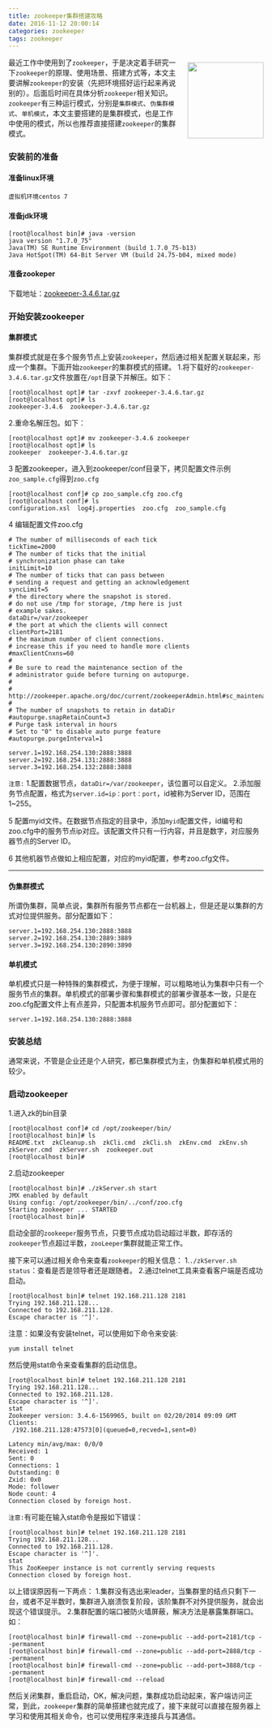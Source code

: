 ```yaml
---
title: zookeeper集群搭建攻略
date: 2016-11-12 20:00:14
categories: zookeeper
tags: zookeeper
---
```


<img src= "http://p1.bqimg.com/1949/e72f4b926e408381.png" style="float:right;margin-top:10px;margin-left:15px;height:150px;" />

最近工作中使用到了`zookeeper`，于是决定着手研究一下`zookeeper`的原理、使用场景、搭建方式等，本文主要讲解`zookeeper`的安装（先把环境搭好运行起来再说别的）。后面后时间在具体分析`zookeeper`相关知识。`zookeeper`有三种运行模式，分别是`集群模式`、`伪集群模式`、`单机模式`，本文主要搭建的是集群模式，也是工作中使用的模式，所以也推荐直接搭建`zookeeper`的集群模式。
<!-- more -->

### 安装前的准备
#### 准备linux环境
```
虚拟机环境centos 7
```

#### 准备jdk环境
```
[root@localhost bin]# java -version
java version "1.7.0_75"
Java(TM) SE Runtime Environment (build 1.7.0_75-b13)
Java HotSpot(TM) 64-Bit Server VM (build 24.75-b04, mixed mode)
```

#### 准备zookeper
下载地址：[zookeeper-3.4.6.tar.gz](http://www.apache.org/dist/zookeeper/zookeeper-3.4.6/zookeeper-3.4.6.tar.gz)

### 开始安装zookeeper
#### 集群模式
集群模式就是在多个服务节点上安装`zookeeper`，然后通过相关配置关联起来，形成一个集群。下面开始`zookeeper`的集群模式的搭建。
1.将下载好的`zookeeper-3.4.6.tar.gz`文件放置在`/opt`目录下并解压。如下：
```
[root@localhost opt]# tar -zxvf zookeeper-3.4.6.tar.gz 
[root@localhost opt]# ls
zookeeper-3.4.6  zookeeper-3.4.6.tar.gz
```

2.重命名解压包。如下：
```
[root@localhost opt]# mv zookeeper-3.4.6 zookeeper
[root@localhost opt]# ls
zookeeper  zookeeper-3.4.6.tar.gz
```

3 配置zookeeper，进入到zookeeper/conf目录下，拷贝配置文件示例`zoo_sample.cfg`得到`zoo.cfg`
```
[root@localhost conf]# cp zoo_sample.cfg zoo.cfg
[root@localhost conf]# ls
configuration.xsl  log4j.properties  zoo.cfg  zoo_sample.cfg
```

4 编辑配置文件zoo.cfg
```
# The number of milliseconds of each tick
tickTime=2000
# The number of ticks that the initial
# synchronization phase can take
initLimit=10
# The number of ticks that can pass between
# sending a request and getting an acknowledgement
syncLimit=5
# the directory where the snapshot is stored.
# do not use /tmp for storage, /tmp here is just
# example sakes.
dataDir=/var/zookeeper
# the port at which the clients will connect
clientPort=2181
# the maximum number of client connections.
# increase this if you need to handle more clients
#maxClientCnxns=60
#
# Be sure to read the maintenance section of the
# administrator guide before turning on autopurge.
#
# http://zookeeper.apache.org/doc/current/zookeeperAdmin.html#sc_maintenance
#
# The number of snapshots to retain in dataDir
#autopurge.snapRetainCount=3
# Purge task interval in hours
# Set to "0" to disable auto purge feature
#autopurge.purgeInterval=1

server.1=192.168.254.130:2888:3888
server.2=192.168.254.131:2888:3888
server.3=192.168.254.132:2888:3888
```
`注意:`
1.配置数据节点，`dataDir=/var/zookeeper`，该位置可以自定义。
2.添加服务节点配置，格式为`server.id=ip：port：port`，id被称为Server ID，范围在1~255。

5 配置myid文件。在数据节点指定的目录中，添加`myid`配置文件，id编号和zoo.cfg中的服务节点ip对应。该配置文件只有一行内容，并且是数字，对应服务器节点的Server ID。

6 其他机器节点做如上相应配置，对应的myid配置，参考zoo.cfg文件。

---

#### 伪集群模式
所谓伪集群，简单点说，集群所有服务节点都在一台机器上，但是还是以集群的方式对位提供服务。部分配置如下：
```
server.1=192.168.254.130:2888:3888
server.2=192.168.254.130:2889:3889
server.3=192.168.254.130:2890:3890
```

#### 单机模式
单机模式只是一种特殊的集群模式，为便于理解，可以粗略地认为集群中只有一个服务节点的集群。单机模式的部署步骤和集群模式的部署步骤基本一致，只是在zoo.cfg配置文件上有点差异，只配置本机服务节点即可。部分配置如下：
```
server.1=192.168.254.130:2888:3888
```

### 安装总结
通常来说，不管是企业还是个人研究，都已集群模式为主，伪集群和单机模式用的较少。

### 启动zookeeper
1.进入zk的bin目录
```
[root@localhost conf]# cd /opt/zookeeper/bin/
[root@localhost bin]# ls
README.txt  zkCleanup.sh  zkCli.cmd  zkCli.sh  zkEnv.cmd  zkEnv.sh  zkServer.cmd  zkServer.sh  zookeeper.out
[root@localhost bin]# 
```

2.启动zookeeper
```
[root@localhost bin]# ./zkServer.sh start
JMX enabled by default
Using config: /opt/zookeeper/bin/../conf/zoo.cfg
Starting zookeeper ... STARTED
[root@localhost bin]# 
```
启动全部的`zookeeper`服务节点，只要节点成功启动超过半数，即存活的`zookeeper`节点超过半数，`zooLeeper`集群就能正常工作。

接下来可以通过相关命令来查看`zookeeper`的相关信息：
1.`./zkServer.sh status`：查看是否是领导者还是跟随者。
2.通过telnet工具来查看客户端是否成功启动。
```
[root@localhost bin]# telnet 192.168.211.128 2181
Trying 192.168.211.128...
Connected to 192.168.211.128.
Escape character is '^]'.
```
注意：如果没有安装telnet，可以使用如下命令来安装:
```
yum install telnet
```

然后使用stat命令来查看集群的启动信息。
```
[root@localhost bin]# telnet 192.168.211.128 2181
Trying 192.168.211.128...
Connected to 192.168.211.128.
Escape character is '^]'.
stat
Zookeeper version: 3.4.6-1569965, built on 02/20/2014 09:09 GMT
Clients:
 /192.168.211.128:47573[0](queued=0,recved=1,sent=0)

Latency min/avg/max: 0/0/0
Received: 1
Sent: 0
Connections: 1
Outstanding: 0
Zxid: 0x0
Mode: follower
Node count: 4
Connection closed by foreign host.
```
`注意:`有可能在输入stat命令是报如下错误：

```
[root@localhost bin]# telnet 192.168.211.128 2181
Trying 192.168.211.128...
Connected to 192.168.211.128.
Escape character is '^]'.
stat
This ZooKeeper instance is not currently serving requests
Connection closed by foreign host.
```
以上错误原因有一下两点：
1.集群没有选出来leader，当集群里的结点只剩下一台，或者不足半数时，集群进入崩溃恢复阶段，该阶集群不对外提供服务，就会出现这个错误提示。
2.集群配置的端口被防火墙屏蔽，解决方法是暴露集群端口。如：
```
[root@localhost bin]# firewall-cmd --zone=public --add-port=2181/tcp --permanent
[root@localhost bin]# firewall-cmd --zone=public --add-port=2888/tcp --permanent
[root@localhost bin]# firewall-cmd --zone=public --add-port=3888/tcp --permanent
[root@localhost bin]# firewall-cmd --reload
```
然后关闭集群，重启启动，OK，解决问题，集群成功启动起来，客户端访问正常，到此，`zookeeper`集群的简单搭建也就完成了，接下来就可以直接在服务器上学习和使用其相关命令，也可以使用程序来连接兵与其通信。
